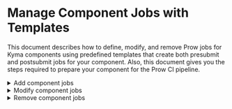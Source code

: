 # Manage Component Jobs with Templates

This document describes how to define, modify, and remove Prow jobs for Kyma components using predefined templates that create both presubmit and postsubmit jobs for your component. Also, this document gives you the steps required to prepare your component for the Prow CI pipeline.

<div tabs name="add-component-jobs">
  <details>
  <summary>
  Add component jobs
  </summary>

Follow these steps:

1. Edit the configuration file.

   Go to `templates/data/generic_component_data.yaml` and add a new entry with your component details to the `render` list under the `templates` section.
   
   See an example that defines the `compass-runtime-agent` component from the `kyma` repository, using the generic bootstrap:

   ```yaml
   templates:
   - from: generic.tmpl
     render:
      - to: ../../prow/jobs/kyma/components/compass-runtime-agent/compass-runtime-agent-generic.yaml
        jobConfigs:
         - repoName: "github.com/kyma-project/kyma"
           jobs:
            - jobConfig:
              path: components/compass-runtime-agent
              args:
              - "/home/prow/go/src/github.com/kyma-project/kyma/components/compass-runtime-agent"
              run_if_changed: "^components/compass-runtime-agent/|^common/makefiles/"
              release_since: "1.7"
              optional: true
           ...
   ```

   Such an entry uses the `generic.tmpl` template to create the `compass-runtime-agent-generic.yaml` file under the `/prow/jobs/kyma/components/compass-runtime-agent/` subfolder, specifying that the presubmit and postsubmit jobs for this component should apply from the `1.7` release onwards.
   Set the **optional** parameter to `true` for this job to be optional on pull requests (PRs), not to block others.

   If needed, you can add global Config Sets (**globalSets**) to the `templates/config.yaml` file.

   For more information about creating template files, as well as local config sets (**localSets**), job configs (**jobConfig**), and (**globalSets**), read [Render Templates](../../pkg/tools/rendertemplates).
   > **CAUTION:** The `.yaml` file and the component folder name should be the same as the name of the Kyma component. Also, all `.yaml` files in the whole `jobs` structure must have unique names.
   
   Use the buildpack for Go or Node.js applications provided in the `test-infra` repository. It is the standard mechanism for defining Prow jobs. If the buildpack you want to use is not there yet, you must add it. When you add a new buildpack, follow the example of the already defined ones.

2. Generate jobs.

   Run this command to generate jobs previously defined in the `config.yaml` file:
   ```bash
   make jobs-definitions
   ```

   As a result, the Render Templates tool generates the requested job files.

   For more information about generating jobs, read [Render Templates](../../cmd/tools/rendertemplates/README.md).


3. Check your configuration locally.

   Use the `development/validate-config.sh` script to validate your Prow configuration. The script accepts three arguments:

   - The path to the plugins configuration file (`prow/plugins.yaml`)
   - The path to the generic configuration file (`prow/config.yaml`)
   - The path to the directory with job definitions (`prow/jobs/`)

   See an example:

   ```bash
   cd $GOPATH/src/github.com/kyma-project/test-infra
   ./development/validate-config.sh prow/plugins.yaml prow/config.yaml prow/jobs/
   ```

4. Merge the changes.

   Create a PR with your changes in the `generic_component_data.yaml` file and the job files generated by the Render Templates tool.

   After your PR is reviewed and approved, merge the changes to the `test-infra` repository. The job configuration is automatically applied to the Prow production cluster. The `config_updater` plugin configured in the `prow/plugins.yaml` file adds a comment to the PR:

![msg](./assets/msg-updated-config.png)

5. Create a Makefile for your component.

   Buildpacks need a `Makefile` defined in your component directory under the `kyma` repository. The `Makefile` must define the **ci-release** target that is executed for a PR issued against the release branch.

   See an example of `Makefile` for the Central Application Gateway component that already uses the generic buildpack:

   ```Makefile
   APP_NAME = central-application-gateway
   APP_PATH = components/$(APP_NAME)
   BUILDPACK = eu.gcr.io/kyma-project/test-infra/buildpack-golang:v20210607-b7e95d8b
   SCRIPTS_DIR = $(realpath $(shell pwd)/../..)/common/makefiles
   
   override ENTRYPOINT = cmd/applicationgateway/
   
   include $(SCRIPTS_DIR)/generic-make-go.mk
   
   VERIFY_IGNORE := /vendor\|/mocks
   
   release:
        $(MAKE) gomod-release-local
   
   resolve-local:
        GO111MODULE=on go mod vendor -v
   
   test-local:
        GO111MODULE=on go test ./...
   
   .PHONY: path-to-referenced-charts
   path-to-referenced-charts:
        @echo "resources/application-connector"
   ```

   > **NOTE** Add a tab before each command.

   If your job involves pushing a Docker image, its name is based on the following environment variables:
   
   - **DOCKER_TAG** that refers to the Docker tag set by the `build.sh` script.
   - **DOCKER_PUSH_DIRECTORY** that points to the directory in the Docker repository where the image is pushed. Set it in the job definition by adding the **preset-build-pr**, **preset-build-main**, or **preset-build-release** Preset.
   - **DOCKER_PUSH_REPOSITORY** that is the Docker repository where the image is pushed. It is set in the job definition by the **preset-docker-push-repository** Preset.


6. Make your component job and test obligatory.

   Create another PR in the `test-infra` repository that removes these entries:
   
   - `optional: true` from your component job definition in `templates/config.yaml`.
   - `jobsuite.Optional()` from your component test definition in `components_test.go`.
   
   This change makes your component job and test obligatory to pass on all PRs before they can be merged.

</details>
<details>
<summary>
Modify component jobs
</summary>

To change component job configuration, follow these steps:

1. In the `generic_component_data.yaml` file, change the name of the file where the jobs are generated. For example, add the `deprecated` suffix.
2. Add `until: {last release}` to this configuration. It specifies the release until which this component version applies.
3. Create a new entry with the new configuration. Set the `to` field to point to the file responsible for storing jobs.
4. Add `since: {next release}` to the new entry. It specifies the release from which this component version applies.

   See this example:

   Buildpack for the API Controller changed from `go1.11` to `go.12` in release `1.5`. This is the component configuration before the buildpack change:

   ```yaml
      - to: ../prow/jobs/kyma/components/api-controller/api-controller.yaml
        values:
          <<: *go_kyma_component_1_11
          path: components/api-controller
   ```

   This is what the configuration created after the buildpack change looks like:

   ```yaml
      - to: ../prow/jobs/kyma/components/api-controller/api-controller.yaml
        values:
          <<: *go_kyma_component_1_12
          path: components/api-controller
          since: '1.5'
      - to: ../prow/jobs/kyma/components/api-controller/api-controller-deprecated.yaml
        values:
          <<: *go_kyma_component_1_11
          path: components/api-controller
          until: '1.4'
   ```

</details>
<details>
<summary>
Remove component jobs
</summary>

CI pipeline in Kyma supports jobs for three last releases so plan the component job removal in advance. Before you remove your component from Prow, add the `until: '{release}'` entry to your component job definition in the `templates/config.yaml` file.

For example, if you are planning to remove your component after version `1.3`, add the `until: '1.3'` entry to your component job definition and remove it only when the release 1.3 is no longer supported:

```yaml
global:
  nextRelease: "1.7"
  releases:
    - "1.6"
    - "1.5"
    - "1.4"
...
```

To remove a component from Prow, follow these steps:

1. In the `generic_component_data.yaml` file, remove the entries under the `templates` section that refer to your component.
2. Manually remove all files and the component folder from `/prow/jobs`.

</details>
</div>
